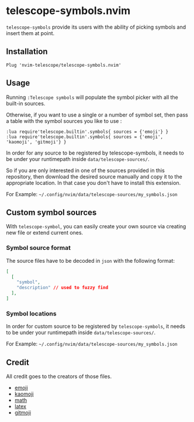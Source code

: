 # telescope-symbols.nvim

`telescope-symbols` provide its users with the ability of picking symbols and
insert them at point.


## Installation


```vim
Plug 'nvim-telescope/telescope-symbols.nvim'
```

## Usage

Running `:Telescope symbols` will populate the symbol picker with all the
built-in sources.

Otherwise, if you want to use a single or a number of symbol set, then pass a
table with the symbol sources you like to use :

```vim
:lua require'telescope.builtin'.symbols{ sources = {'emoji'} }
:lua require'telescope.builtin'.symbols{ sources = {'emoji', 'kaomoji', 'gitmoji'} }
```

In order for any source to be registered by telescope-symbols, it needs to be
under your runtimepath inside `data/telescope-sources/`.

So if you are only interested in one of the sources provided in this repository,
then download the desired source manually and copy it to the appropriate
location. In that case you don't have to install this extension.

For Example: `~/.config/nvim/data/telescope-sources/my_symbols.json`

## Custom symbol sources

With `telescope-symbol`, you can easily create your own source via creating new
file or extend current ones.

### Symbol source format

The source files have to be decoded in `json` with the following format:

```json
[
  [
    "symbol",
    "description" // used to fuzzy find
  ],
]

```

### Symbol locations

In order for custom source to be registered by `telescope-symbols`, it needs to
be under your runtimepath inside `data/telescope-sources/`.

For Example:
`~/.config/nvim/data/telescope-sources/my_symbols.json`

## Credit

All credit goes to the creators of those files.

- [emoji](https://www.unicode.org/Public/emoji/15.1/emoji-test.txt)
- [kaomoji](https://github.com/kuanyui/kaomoji.el/blob/master/kaomoji-data.el)
- [math](https://raw.githubusercontent.com/wspr/unicode-math/ef5688f303d7010138632ab45ef2440d3ca20ee5/unicode-math-table.tex)
- [latex](https://milde.users.sourceforge.net/LUCR/Math/data/unimathsymbols.txt)
- [gitmoji](https://gitmoji.dev/api/gitmojis)

